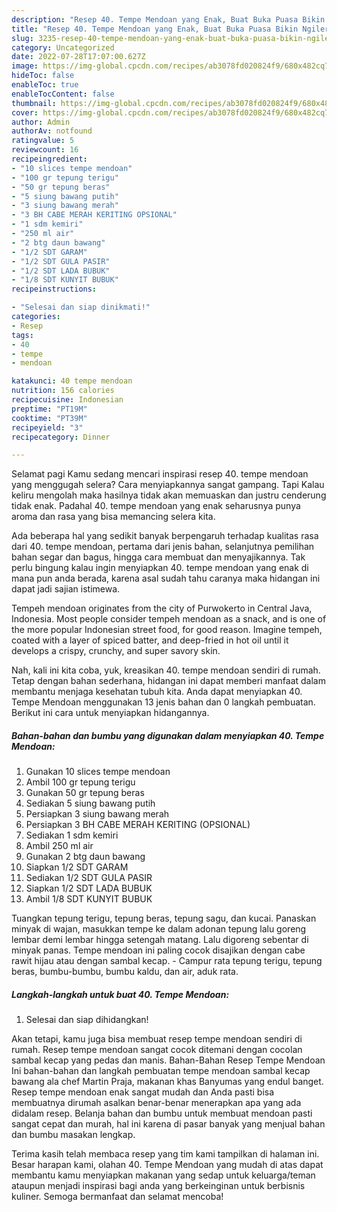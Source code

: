 ```yaml
---
description: "Resep 40. Tempe Mendoan yang Enak, Buat Buka Puasa Bikin Ngiler"
title: "Resep 40. Tempe Mendoan yang Enak, Buat Buka Puasa Bikin Ngiler"
slug: 3235-resep-40-tempe-mendoan-yang-enak-buat-buka-puasa-bikin-ngiler
category: Uncategorized
date: 2022-07-28T17:07:00.627Z
image: https://img-global.cpcdn.com/recipes/ab3078fd020824f9/680x482cq70/40-tempe-mendoan-foto-resep-utama.jpg
hideToc: false
enableToc: true
enableTocContent: false
thumbnail: https://img-global.cpcdn.com/recipes/ab3078fd020824f9/680x482cq70/40-tempe-mendoan-foto-resep-utama.jpg
cover: https://img-global.cpcdn.com/recipes/ab3078fd020824f9/680x482cq70/40-tempe-mendoan-foto-resep-utama.jpg
author: Admin
authorAv: notfound
ratingvalue: 5
reviewcount: 16
recipeingredient:
- "10 slices tempe mendoan"
- "100 gr tepung terigu"
- "50 gr tepung beras"
- "5 siung bawang putih"
- "3 siung bawang merah"
- "3 BH CABE MERAH KERITING OPSIONAL"
- "1 sdm kemiri"
- "250 ml air"
- "2 btg daun bawang"
- "1/2 SDT GARAM"
- "1/2 SDT GULA PASIR"
- "1/2 SDT LADA BUBUK"
- "1/8 SDT KUNYIT BUBUK"
recipeinstructions:

- "Selesai dan siap dinikmati!"
categories:
- Resep
tags:
- 40
- tempe
- mendoan

katakunci: 40 tempe mendoan 
nutrition: 156 calories
recipecuisine: Indonesian
preptime: "PT19M"
cooktime: "PT39M"
recipeyield: "3"
recipecategory: Dinner

---
```



Selamat pagi Kamu sedang mencari inspirasi resep 40. tempe mendoan yang menggugah selera? Cara menyiapkannya sangat gampang. Tapi Kalau keliru mengolah maka hasilnya tidak akan memuaskan dan justru cenderung tidak enak. Padahal 40. tempe mendoan yang enak seharusnya punya aroma dan rasa yang bisa memancing selera kita.


Ada beberapa hal yang sedikit banyak berpengaruh terhadap kualitas rasa dari 40. tempe mendoan, pertama dari jenis bahan, selanjutnya pemilihan bahan segar dan bagus, hingga cara membuat dan menyajikannya. Tak perlu bingung kalau ingin menyiapkan 40. tempe mendoan yang enak di mana pun anda berada, karena asal sudah tahu caranya maka hidangan ini dapat jadi sajian istimewa.

Tempeh mendoan originates from the city of Purwokerto in Central Java, Indonesia. Most people consider tempeh mendoan as a snack, and is one of the more popular Indonesian street food, for good reason. Imagine tempeh, coated with a layer of spiced batter, and deep-fried in hot oil until it develops a crispy, crunchy, and super savory skin.


Nah, kali ini kita coba, yuk, kreasikan 40. tempe mendoan sendiri di rumah. Tetap dengan bahan sederhana, hidangan ini dapat memberi manfaat dalam membantu menjaga kesehatan tubuh kita. Anda dapat menyiapkan 40. Tempe Mendoan menggunakan 13 jenis bahan dan 0 langkah pembuatan. Berikut ini cara untuk menyiapkan hidangannya.

<!--inarticleads1-->

##### Bahan-bahan dan bumbu yang digunakan dalam menyiapkan 40. Tempe Mendoan:

1. Gunakan 10 slices tempe mendoan
1. Ambil 100 gr tepung terigu
1. Gunakan 50 gr tepung beras
1. Sediakan 5 siung bawang putih
1. Persiapkan 3 siung bawang merah
1. Persiapkan 3 BH CABE MERAH KERITING (OPSIONAL)
1. Sediakan 1 sdm kemiri
1. Ambil 250 ml air
1. Gunakan 2 btg daun bawang
1. Siapkan 1/2 SDT GARAM
1. Sediakan 1/2 SDT GULA PASIR
1. Siapkan 1/2 SDT LADA BUBUK
1. Ambil 1/8 SDT KUNYIT BUBUK


Tuangkan tepung terigu, tepung beras, tepung sagu, dan kucai. Panaskan minyak di wajan, masukkan tempe ke dalam adonan tepung lalu goreng lembar demi lembar hingga setengah matang. Lalu digoreng sebentar di minyak panas. Tempe mendoan ini paling cocok disajikan dengan cabe rawit hijau atau dengan sambal kecap. - Campur rata tepung terigu, tepung beras, bumbu-bumbu, bumbu kaldu, dan air, aduk rata. 

<!--inarticleads2-->

##### Langkah-langkah untuk buat 40. Tempe Mendoan:


1. Selesai dan siap dihidangkan!

Akan tetapi, kamu juga bisa membuat resep tempe mendoan sendiri di rumah. Resep tempe mendoan sangat cocok ditemani dengan cocolan sambal kecap yang pedas dan manis. Bahan-Bahan Resep Tempe Mendoan Ini bahan-bahan dan langkah pembuatan tempe mendoan sambal kecap bawang ala chef Martin Praja, makanan khas Banyumas yang endul banget. Resep tempe mendoan enak sangat mudah dan Anda pasti bisa membuatnya dirumah asalkan benar-benar menerapkan apa yang ada didalam resep. Belanja bahan dan bumbu untuk membuat mendoan pasti sangat cepat dan murah, hal ini karena di pasar banyak yang menjual bahan dan bumbu masakan lengkap. 

Terima kasih telah membaca resep yang tim kami tampilkan di halaman ini. Besar harapan kami, olahan 40. Tempe Mendoan yang mudah di atas dapat membantu kamu menyiapkan makanan yang sedap untuk keluarga/teman ataupun menjadi inspirasi bagi anda yang berkeinginan untuk berbisnis kuliner. Semoga bermanfaat dan selamat mencoba!

